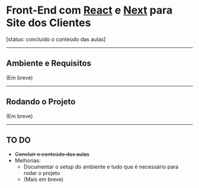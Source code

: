 # Front-End com [React](https://reactjs.org/) e [Next](https://nextjs.org/) para Site dos Clientes
[status: concluído o conteúdo das aulas]

___

## Ambiente e Requisitos
(Em breve)

___

## Rodando o Projeto
(Em breve)

___

## TO DO
* ~~Concluir o conteúdo das aulas~~
* Melhorias:
    * Documentar o setup do ambiente e tudo que é necessário para rodar o projeto
    * (Mais em breve)
